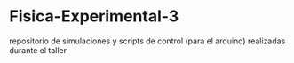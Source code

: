 # Fisica-Experimental-3
repositorio de simulaciones y scripts de control (para el arduino) realizadas durante el taller 
